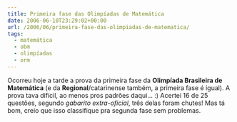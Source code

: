 ```yaml
---
title: Primeira fase das Olimpíadas de Matemática
date: 2006-06-10T23:29:02+00:00
url: /2006/06/primeira-fase-das-olimpiadas-de-matematica/
tags:
  - matemática
  - obm
  - olimpíadas
  - orm
---
```


Ocorreu hoje a tarde a prova da primeira fase da **Olimpíada Brasileira de Matemática** (e da **Regional**/catarinense também, a primeira fase é igual). A prova tava difícil, ao menos pros padrões daqui… :) Acertei 16 de 25 questões, segundo _gabarito extra-oficial_, três delas foram chutes! Mas tá bom, creio que isso classifique pra segunda fase sem problemas.

